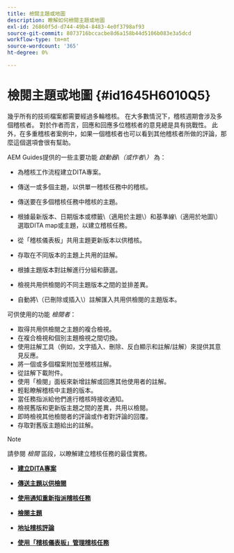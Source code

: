 ```yaml
---
title: 檢閱主題或地圖
description: 瞭解如何檢閱主題或地圖
exl-id: 26860f5d-d744-49b4-8483-4e0f3798af93
source-git-commit: 8073716bccacbe8d6a158b44d5106b083e3a5dcd
workflow-type: tm+mt
source-wordcount: '365'
ht-degree: 0%

---
```


# 檢閱主題或地圖 {#id1645H6010Q5}

幾乎所有的技術檔案都需要經過多輪稽核。 在大多數情況下，稽核週期會涉及多個稽核者。 對於作者而言，回應和回應多位稽核者的意見總是具有挑戰性。 此外，在多重稽核者案例中，如果一個稽核者也可以看到其他稽核者所做的評論，那麼這個選項會很有幫助。

AEM Guides提供的一些主要功能 *啟動器\（或作者\）* 為：

- 為稽核工作流程建立DITA專案。
- 傳送一或多個主題，以供單一稽核任務中的稽核。

- 傳送要在多個稽核任務中稽核的主題。

- 根據最新版本、日期版本或標籤\（適用於主題\）和基準線\（適用於地圖\）選取DITA map或主題，以建立稽核任務。

- 從「稽核儀表板」共用主題更新版本以供稽核。

- 存取在不同版本的主題上共用的註解。

- 根據主題版本對註解進行分組和篩選。

- 檢視共用供檢閱的不同主題版本之間的並排差異。

- 自動將\（已刪除或插入\）註解匯入共用供檢閱的主題版本。


可供使用的功能 *檢閱者*：

- 取得共用供檢閱之主題的複合檢視。
- 在複合檢視和個別主題檢視之間切換。
- 使用註解工具（例如，文字插入、刪除、反白顯示和註解/註解）來提供其意見反應。
- 將一個或多個檔案附加至稽核註解。
- 從註解下載附件。
- 使用「檢閱」面板來新增註解或回應其他使用者的註解。
- 輕鬆瞭解稽核中主題的版本。
- 當任務指派給他們進行稽核時接收通知。
- 檢視舊版和更新版主題之間的差異，共用以檢閱。
- 即時檢視其他檢閱者的評論或作者對評論的回覆。
- 存取對舊版主題給出的註解。

>[!NOTE]
>
> 請參閱 *檢閱* 區段，以瞭解建立稽核任務的最佳實務。

- **[建立DITA專案](authoring-create-dita-project.md)**

- **[傳送主題以供檢閱](review-send-topics-for-review.md)**

- **[使用通知重新指派稽核任務](reassign-review-using-notification.md)**

- **[檢閱主題](review-topics.md)**

- **[地址稽核評論](review-address-review-comments.md)**

- **[使用「稽核儀表板」管理稽核任務](review-manage-tasks-review-dashboard.md)**

